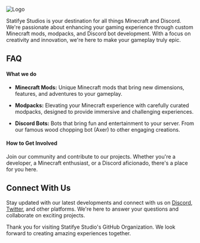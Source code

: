 
![Logo](https://imgur.com/kU93XHb.png)

Statifye Studios is your destination for all things Minecraft and Discord. We're passionate about enhancing your gaming experience through custom Minecraft mods, modpacks, and Discord bot development. With a focus on creativity and innovation, we're here to make your gameplay truly epic.
## FAQ

#### What we do

- **Minecraft Mods:** Unique Minecraft mods that bring new dimensions, features, and adventures to your gameplay.

- **Modpacks:** Elevating your Minecraft experience with carefully curated modpacks, designed to provide immersive and challenging experiences.

- **Discord Bots:** Bots that bring fun and entertainment to your server. From our famous wood chopping bot (Axer) to other engaging creations.

#### How to Get Involved

Join our community and contribute to our projects. Whether you're a developer, a Minecraft enthusiast, or a Discord aficionado, there's a place for you here.


## Connect With Us

Stay updated with our latest developments and connect with us on [Discord](https://discord.gg/5BWkcZvczF), [Twitter](https://twitter.com/statifye), and other platforms. We're here to answer your questions and collaborate on exciting projects.

Thank you for visiting Statifye Studio's GitHub Organization. We look forward to creating amazing experiences together.
